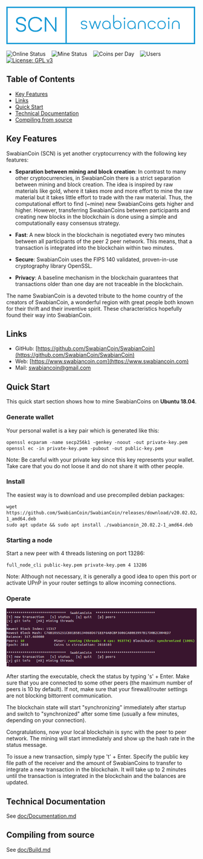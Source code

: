 

![Logo](doc/swabiancoin_logo.png "SwabianCoin")

![Online Status](https://img.shields.io/endpoint?url=https%3A%2F%2Fwww.swabiancoin.com%2Fbadge_online_status.json)&nbsp;&nbsp;&nbsp;&nbsp;![Mine Status](https://img.shields.io/endpoint?url=https%3A%2F%2Fwww.swabiancoin.com%2Fbadge_mine_status.json)&nbsp;&nbsp;&nbsp;&nbsp;![Coins per Day](https://img.shields.io/endpoint?url=https%3A%2F%2Fwww.swabiancoin.com%2Fbadge_coins_per_day_status.json)&nbsp;&nbsp;&nbsp;&nbsp;![Users](https://img.shields.io/endpoint?url=https%3A%2F%2Fwww.swabiancoin.com%2Fbadge_users_status.json)&nbsp;&nbsp;&nbsp;&nbsp;[![License: GPL v3](https://img.shields.io/badge/License-GPLv3-blue.svg)](https://www.gnu.org/licenses/gpl-3.0)

## Table of Contents

 - [Key Features](#key-features)
 - [Links](#links)
 - [Quick Start](#quick-start)
 - [Technical Documentation](#technical-documentation)
 - [Compiling from source](#compiling-from-source)

## Key Features

SwabianCoin (SCN) is yet another cryptocurrency with the following key features:

 - **Separation between mining and block creation**: 
   In contrast to many other cryptocurrencies, in SwabianCoin there is a strict separation between mining and block creation. 
   The idea is inspired by raw materials like gold, where it takes more and more effort to mine the raw material but it takes little effort to trade with the raw material.
   Thus, the computational effort to find (~mine) new SwabianCoins gets higher and higher. However, transferring SwabianCoins between participants and creating new blocks in the blockchain is done using a simple and computationally easy consensus strategy.

 - **Fast**: 
   A new block in the blockchain is negotiated every two minutes between all participants of the peer 2 peer network.
   This means, that a transaction is integrated into the blockchain within two minutes.

 - **Secure**: 
   SwabianCoin uses the FIPS 140 validated, proven-in-use cryptography library OpenSSL. 

 - **Privacy**: 
   A baseline mechanism in the blockchain guarantees that transactions older than one day are not traceable in the blockchain.

The name SwabianCoin is a devoted tribute to the home country of the creators of SwabianCoin, a wonderful region with great people both known for their thrift and their inventive spirit. These characteristics hopefully found their way into SwabianCoin. 

## Links

 - GitHub: [https://github.com/SwabianCoin/SwabianCoin](https://github.com/SwabianCoin/SwabianCoin)
 - Web: [https://www.swabiancoin.com](https://www.swabiancoin.com)
 - Mail: <swabiancoin@gmail.com>

## Quick Start

This quick start section shows how to mine SwabianCoins on **Ubuntu 18.04**.

### Generate wallet

Your personal wallet is a key pair which is generated like this:
```
openssl ecparam -name secp256k1 -genkey -noout -out private-key.pem
openssl ec -in private-key.pem -pubout -out public-key.pem
```
Note: Be careful with your private key since this key represents your wallet. Take care that you do not loose it and do not share it with other people.

### Install

The easiest way is to download and use precompiled debian packages:
```
wget https://github.com/SwabianCoin/SwabianCoin/releases/download/v20.02.02/swabiancoin_20.02.2-1_amd64.deb
sudo apt update && sudo apt install ./swabiancoin_20.02.2-1_amd64.deb
```

### Starting a node

Start a new peer with 4 threads listening on port 13286:
```
full_node_cli public-key.pem private-key.pem 4 13286
``` 
 
Note: Although not necessary, it is generally a good idea to open this port or activate UPnP in your router settings to allow incoming connections.  

### Operate

![CLI Screenshot](doc/swabiancoin_cli.png "SwabianCoin CLI Screenshot")

After starting the executable, check the status by typing 's' + Enter. Make sure that you are connected to some other peers (the maximum number of peers is 10 by default). If not, make sure that your firewall/router settings are not blocking bittorrent communication.

The blockchain state will start "synchronizing" immediately after startup and switch to "synchronized" after some time (usually a few minutes, depending on your connection). 

Congratulations, now your local blockchain is sync with the peer to peer network. The mining will start immediately and show up the hash rate in the status message.

To issue a new transaction, simply type 't' + Enter. Specify the public key file path of the receiver and the amount of SwabianCoins to transfer to integrate a new transaction in the blockchain. It will take up to 2 minutes until the transaction is integrated in the blockchain and the balances are updated.

## Technical Documentation

See [doc/Documentation.md](doc/Documentation.md)

## Compiling from source

See [doc/Build.md](doc/Build.md)

